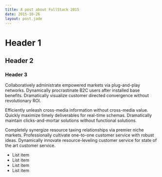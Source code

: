 ```yaml
---
title: A post about FullStack 2015
date: 2015-10-26
layout: post.jade
---
```


# Header 1

## Header 2

### Header 3

Collaboratively administrate empowered markets via plug-and-play networks. Dynamically procrastinate B2C users after installed base benefits. Dramatically visualize customer directed convergence without revolutionary ROI.

Efficiently unleash cross-media information without cross-media value. Quickly maximize timely deliverables for real-time schemas. Dramatically maintain clicks-and-mortar solutions without functional solutions.

Completely synergize resource taxing relationships via premier niche markets. Professionally cultivate one-to-one customer service with robust ideas. Dynamically innovate resource-leveling customer service for state of the art customer service.

* List item
* List item
* List item
* List item
